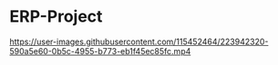 # ERP-Project

https://user-images.githubusercontent.com/115452464/223942320-590a5e60-0b5c-4955-b773-eb1f45ec85fc.mp4
